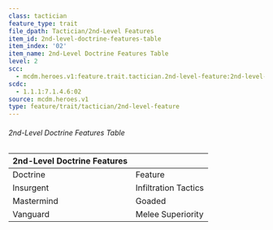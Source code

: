 ```yaml
---
class: tactician
feature_type: trait
file_dpath: Tactician/2nd-Level Features
item_id: 2nd-level-doctrine-features-table
item_index: '02'
item_name: 2nd-Level Doctrine Features Table
level: 2
scc:
  - mcdm.heroes.v1:feature.trait.tactician.2nd-level-feature:2nd-level-doctrine-features-table
scdc:
  - 1.1.1:7.1.4.6:02
source: mcdm.heroes.v1
type: feature/trait/tactician/2nd-level-feature
---
```


###### 2nd-Level Doctrine Features Table

| 2nd-Level Doctrine Features |                      |
| --------------------------- | -------------------- |
| Doctrine                    | Feature              |
| Insurgent                   | Infiltration Tactics |
| Mastermind                  | Goaded               |
| Vanguard                    | Melee Superiority    |
